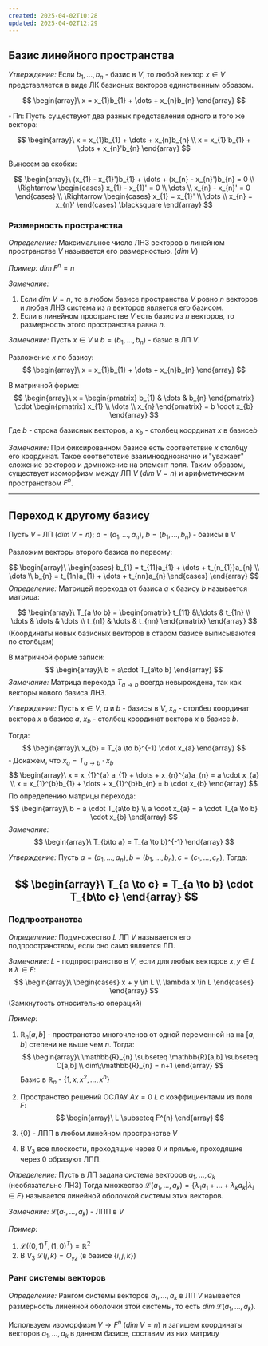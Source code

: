 ```yaml
---
created: 2025-04-02T10:28
updated: 2025-04-02T12:29
---
```

## Базис линейного пространства

*Утверждение:* Если $b_{1}, \dots, b_{n}$ - базис в $V$, то любой вектор $x \in V$ представляется в виде ЛК базисных векторов единственным образом.

$$
\begin{array}\
x = x_{1}b_{1} + \dots + x_{n}b_{n}
\end{array}
$$

$\square$ Пп: Пусть существуют два разных представления одного и того же вектора:

$$
\begin{array}\
x = x_{1}b_{1} + \dots + x_{n}b_{n} \\
x = x_{1}'b_{1} + \dots + x_{n}'b_{n}
\end{array}
$$

Вынесем за скобки:

$$
\begin{array}\
(x_{1} - x_{1}')b_{1} + \dots + (x_{n} - x_{n}')b_{n} = 0 \\
\Rightarrow \begin{cases}
x_{1} - x_{1}' = 0 \\
\dots \\
x_{n} - x_{n}' = 0
\end{cases} \\
\Rightarrow \begin{cases}
x_{1} = x_{1}' \\
\dots \\
x_{n} = x_{n}'
\end{cases} \blacksquare
\end{array}
$$

### Размерность пространства

*Определение:* Максимальное число ЛНЗ векторов в линейном пространстве $V$ называется его размерностью. ($dim\;V$)

*Пример:* $dim\;F^{n} = n$

*Замечание:* 

1. Если $dim\;V = n$, то в любом базисе пространства $V$ ровно $n$ векторов и любая ЛНЗ система из $n$ векторов является его базисом.
2. Если в линейном пространстве $V$ есть базис из $n$ векторов, то размерность этого пространства равна $n$.

*Замечание:* Пусть $x \in V$ и  $b = (b_{1}, \dots, b_{n})$ - базис в ЛП $V$.

Разложение $x$ по базису:
$$
\begin{array}\
x = x_{1}b_{1} + \dots + x_{n}b_{n}
\end{array}
$$

В матричной форме:
$$
\begin{array}\
x = \begin{pmatrix}
b_{1} & \dots  & b_{n}
\end{pmatrix} \cdot \begin{pmatrix}
x_{1} \\
\dots \\
x_{n}
\end{pmatrix} = b \cdot x_{b}
\end{array}
$$

Где $b$ - строка базисных векторов, а $x_{b}$ - столбец координат $x$ в базисе$b$

*Замечание:* При фиксированном базисе есть соответствие $x$ столбцу его координат. Такое соответствие взаимнооднозначно и "уважает" сложение векторов и домножение на элемент поля. Таким образом, существует изоморфизм между ЛП $V$ ($dim\;V = n$) и арифметическим пространством $F^{n}$.

---
## Переход к другому базису

Пусть $V$ - ЛП ($dim\;V = n$); $a = (a_{1}, \dots, a_{n})$, $b = (b_{1}, \dots, b_{n})$ - базисы в $V$

Разложим векторы второго базиса по первому:

$$
\begin{array}\
\begin{cases}
b_{1} = t_{11}a_{1} + \dots + t_{n_{1}}a_{n} \\
\dots \\
b_{n} = t_{1n}a_{1} + \dots + t_{nn}a_{n}
\end{cases}
\end{array}
$$
*Определение:* Матрицей перехода от базиса $a$ к базису $b$ называется матрица:

$$
\begin{array}\
T_{a \to b} = \begin{pmatrix}
t_{11} &\;\dots & t_{1n} \\
\dots & \dots & \dots \\
t_{n1}  & \dots & t_{nn}
\end{pmatrix}
\end{array}
$$
(Координаты новых базисных векторов в старом базисе выписываются по столбцам)

В матричной форме записи:
$$
\begin{array}\
b = a\cdot T_{a\to b}
\end{array}
$$
*Замечание:* Матрица перехода $T_{a\to b}$ всегда невырождена, так как векторы нового базиса ЛНЗ.

*Утверждение:* Пусть $x \in V$, $a$ и $b$ - базисы в $V$, $x_{a}$ - столбец координат вектора $x$ в базисе $a$, $x_{b}$ - столбец координат вектора $x$ в базисе $b$.

Тогда:
$$
\begin{array}\
x_{b} = T_{a \to b}^{-1} \cdot x_{a}
\end{array}
$$
$\square$ Докажем, что $x_{a} = T_{a\to b} \cdot x_{b}$
$$
\begin{array}\
x = x_{1}^{a} a_{1} + \dots + x_{n}^{a}a_{n} = a \cdot x_{a} \\
x = x_{1}^{b}b_{1} + \dots + x_{1}^{b}b_{n} = b \cdot x_{b}
\end{array}
$$
По определению матрицы перехода:
$$
\begin{array}\
b = a \cdot T_{a\to b} \\
a \cdot x_{a} = a \cdot T_{a \to b} \cdot x_{b} 
\end{array}
$$
*Замечание:* 
$$
\begin{array}\
T_{b\to a} = T_{a \to b}^{-1}
\end{array}
$$

*Утверждение:* Пусть $a = (a_{1}, \dots, a_{n}), b = (b_{1}, \dots, b_{n}), c = (c_{1}, \dots, c_{n})$, Тогда:

$$
\begin{array}\
T_{a \to c} = T_{a \to b} \cdot T_{b\to c}
\end{array}
$$
---

### Подпространства 

*Определение:* Подмножество $L$ ЛП $V$ называется его подпространством, если оно само является ЛП. 

*Замечание:* $L$ - подпространство в $V$, если для любых векторов $x, y \in L$ и $\lambda \in F$:
$$
\begin{array}\
\begin{cases}
x + y \in L \\
\lambda x \in L
\end{cases}
\end{array}
$$
(Замкнутость относительно операций)

*Пример:* 

1. $\mathbb{R}_{n}[a, b]$ - пространство многочленов от одной переменной на на $[a, b]$ степени не выше чем $n$. Тогда:
$$
\begin{array}\
\mathbb{R}_{n} \subseteq \mathbb{R}[a,b] \subseteq C[a,b] \\
dim\;\mathbb{R}_{n} = n+1
\end{array}
$$
Базис в $\mathbb{R}_{n}$ - $\{1, x, x^{2}, \dots, x^{n}\}$

2. Пространство решений ОСЛАУ $Ax = 0$ $L$ c коэффициентами из поля $F$:
$$
\begin{array}\
L \subseteq F^{n}
\end{array}
$$
3. $\{0\}$ - ЛПП в любом линейном пространстве $V$
4. В $V_{3}$ все плоскости, проходящие через $0$ и прямые, проходящие через $0$ образуют ЛПП.

*Определение:* Пусть в ЛП задана система векторов $a_{1}, \dots, a_{k}$ (необязательно ЛНЗ) Тогда множество $\mathcal{L}(a_{1}, \dots, a_{k}) = \{\lambda_{1}a_{1} + \dots + \lambda_{k}a_{k} | \lambda_{i} \in F\}$ называется линейной оболочкой системы этих векторов.

*Замечание:* $\mathcal{L}(a_{1}, \dots, a_{k})$ - ЛПП в $V$

*Пример:* 
1. $\mathcal{L}((0, 1)^{T}, (1, 0)^{T}) = \mathbb{R}^{2}$
2. В $V_{3}$ $\mathcal{L}(j,k) = O_{yz}$ (в базисе $\{i, j, k\}$)

### Ранг системы векторов

*Определение:* Рангом системы векторов $a_{1}, \dots, a_{k}$ в ЛП $V$ наывается размерность линейной оболочки этой системы, то есть $dim\;\mathcal{L}(a_{1}, \dots, a_{k})$.

Используем изоморфизм $V \to F^{n}$ ($dim\;V = n$) и запишем координаты векторов $a_{1}, \dots, a_{k}$ в данном базисе, составим из них матрицу 
